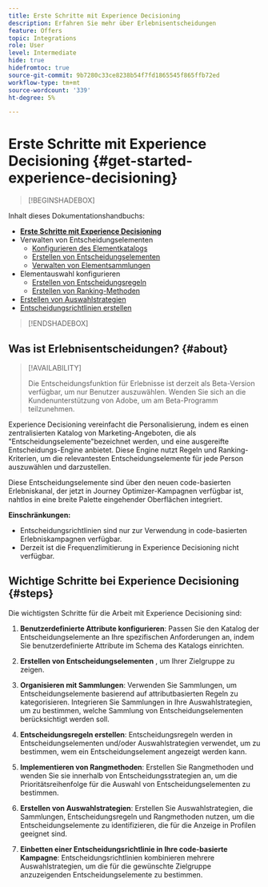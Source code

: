 ```yaml
---
title: Erste Schritte mit Experience Decisioning
description: Erfahren Sie mehr über Erlebnisentscheidungen
feature: Offers
topic: Integrations
role: User
level: Intermediate
hide: true
hidefromtoc: true
source-git-commit: 9b7280c33ce8238b54f7fd1865545f865ffb72ed
workflow-type: tm+mt
source-wordcount: '339'
ht-degree: 5%

---
```


# Erste Schritte mit Experience Decisioning {#get-started-experience-decisioning}

>[!BEGINSHADEBOX]

Inhalt dieses Dokumentationshandbuchs:

* **[Erste Schritte mit Experience Decisioning](gs-experience-decisioning.md)**
* Verwalten von Entscheidungselementen
   * [Konfigurieren des Elementkatalogs](catalogs.md)
   * [Erstellen von Entscheidungselementen](items.md)
   * [Verwalten von Elementsammlungen](collections.md)
* Elementauswahl konfigurieren
   * [Erstellen von Entscheidungsregeln](rules.md)
   * [Erstellen von Ranking-Methoden](ranking.md)
* [Erstellen von Auswahlstrategien](selection-strategies.md)
* [Entscheidungsrichtlinien erstellen](create-decision.md)

>[!ENDSHADEBOX]

## Was ist Erlebnisentscheidungen? {#about}

>[!AVAILABILITY]
>
>Die Entscheidungsfunktion für Erlebnisse ist derzeit als Beta-Version verfügbar, um nur Benutzer auszuwählen. Wenden Sie sich an die Kundenunterstützung von Adobe, um am Beta-Programm teilzunehmen.

Experience Decisioning vereinfacht die Personalisierung, indem es einen zentralisierten Katalog von Marketing-Angeboten, die als &quot;Entscheidungselemente&quot;bezeichnet werden, und eine ausgereifte Entscheidungs-Engine anbietet. Diese Engine nutzt Regeln und Ranking-Kriterien, um die relevantesten Entscheidungselemente für jede Person auszuwählen und darzustellen.

Diese Entscheidungselemente sind über den neuen code-basierten Erlebniskanal, der jetzt in Journey Optimizer-Kampagnen verfügbar ist, nahtlos in eine breite Palette eingehender Oberflächen integriert.

**Einschränkungen:**

* Entscheidungsrichtlinien sind nur zur Verwendung in code-basierten Erlebniskampagnen verfügbar.
* Derzeit ist die Frequenzlimitierung in Experience Decisioning nicht verfügbar.

## Wichtige Schritte bei Experience Decisioning {#steps}

Die wichtigsten Schritte für die Arbeit mit Experience Decisioning sind:

1. **Benutzerdefinierte Attribute konfigurieren**: Passen Sie den Katalog der Entscheidungselemente an Ihre spezifischen Anforderungen an, indem Sie benutzerdefinierte Attribute im Schema des Katalogs einrichten.

1. **Erstellen von Entscheidungselementen** , um Ihrer Zielgruppe zu zeigen.

1. **Organisieren mit Sammlungen**: Verwenden Sie Sammlungen, um Entscheidungselemente basierend auf attributbasierten Regeln zu kategorisieren. Integrieren Sie Sammlungen in Ihre Auswahlstrategien, um zu bestimmen, welche Sammlung von Entscheidungselementen berücksichtigt werden soll.

1. **Entscheidungsregeln erstellen**: Entscheidungsregeln werden in Entscheidungselementen und/oder Auswahlstrategien verwendet, um zu bestimmen, wem ein Entscheidungselement angezeigt werden kann.

1. **Implementieren von Rangmethoden**: Erstellen Sie Rangmethoden und wenden Sie sie innerhalb von Entscheidungsstrategien an, um die Prioritätsreihenfolge für die Auswahl von Entscheidungselementen zu bestimmen.

1. **Erstellen von Auswahlstrategien**: Erstellen Sie Auswahlstrategien, die Sammlungen, Entscheidungsregeln und Rangmethoden nutzen, um die Entscheidungselemente zu identifizieren, die für die Anzeige in Profilen geeignet sind.

1. **Einbetten einer Entscheidungsrichtlinie in Ihre code-basierte Kampagne**: Entscheidungsrichtlinien kombinieren mehrere Auswahlstrategien, um die für die gewünschte Zielgruppe anzuzeigenden Entscheidungselemente zu bestimmen.

<!--## Glossary-->
